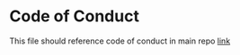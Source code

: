 ﻿# Code of Conduct

This file should reference code of conduct in main repo [link](https://github.com/Energinet-DataHub/green-energy-hub)
